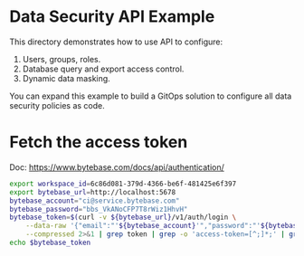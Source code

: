 # Data Security API Example

This directory demonstrates how to use API to configure:

1. Users, groups, roles.
1. Database query and export access control.
1. Dynamic data masking.

You can expand this example to build a GitOps solution to configure all data security policies as code.

# Fetch the access token

Doc: https://www.bytebase.com/docs/api/authentication/

```bash
export workspace_id=6c86d081-379d-4366-be6f-481425e6f397
export bytebase_url=http://localhost:5678
bytebase_account="ci@service.bytebase.com"
bytebase_password="bbs_VkANoCFP7T8rWiz1HhvH"
bytebase_token=$(curl -v ${bytebase_url}/v1/auth/login \
    --data-raw '{"email":"'${bytebase_account}'","password":"'${bytebase_password}'","web":true}' \
    --compressed 2>&1 | grep token | grep -o 'access-token=[^;]*;' | grep -o '[^;]*' | sed 's/access-token=//g; s/;//g')
echo $bytebase_token
```
